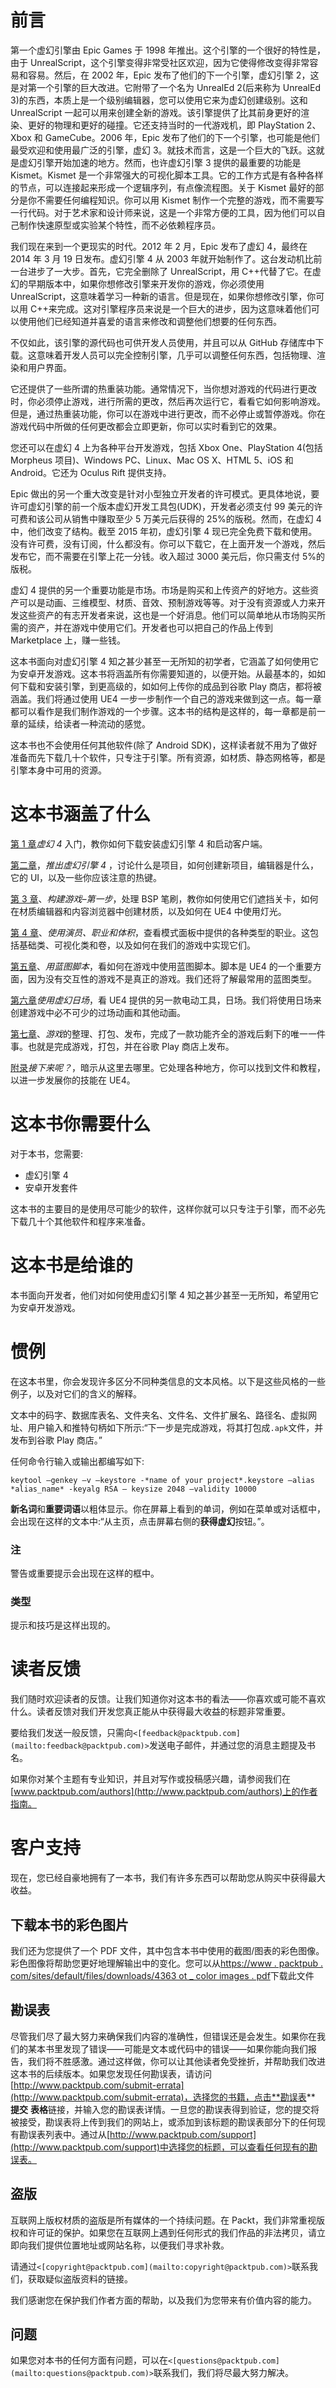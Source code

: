 # 前言

第一个虚幻引擎由 Epic Games 于 1998 年推出。这个引擎的一个很好的特性是，由于 UnrealScript，这个引擎变得非常受社区欢迎，因为它使得修改变得非常容易和容易。然后，在 2002 年，Epic 发布了他们的下一个引擎，虚幻引擎 2，这是对第一个引擎的巨大改进。它附带了一个名为 UnrealEd 2(后来称为 UnrealEd 3)的东西，本质上是一个级别编辑器，您可以使用它来为虚幻创建级别。这和 UnrealScript 一起可以用来创建全新的游戏。该引擎提供了比其前身更好的渲染、更好的物理和更好的碰撞。它还支持当时的一代游戏机，即 PlayStation 2、Xbox 和 GameCube。2006 年，Epic 发布了他们的下一个引擎，也可能是他们最受欢迎和使用最广泛的引擎，虚幻 3。就技术而言，这是一个巨大的飞跃。这就是虚幻引擎开始加速的地方。然而，也许虚幻引擎 3 提供的最重要的功能是 Kismet。Kismet 是一个非常强大的可视化脚本工具。它的工作方式是有各种各样的节点，可以连接起来形成一个逻辑序列，有点像流程图。关于 Kismet 最好的部分是你不需要任何编程知识。你可以用 Kismet 制作一个完整的游戏，而不需要写一行代码。对于艺术家和设计师来说，这是一个非常方便的工具，因为他们可以自己制作快速原型或实验某个特性，而不必依赖程序员。

我们现在来到一个更现实的时代。2012 年 2 月，Epic 发布了虚幻 4，最终在 2014 年 3 月 19 日发布。虚幻引擎 4 从 2003 年就开始制作了。这台发动机比前一台进步了一大步。首先，它完全删除了 UnrealScript，用 C++代替了它。在虚幻的早期版本中，如果你想修改引擎来开发你的游戏，你必须使用 UnrealScript，这意味着学习一种新的语言。但是现在，如果你想修改引擎，你可以用 C++来完成。这对引擎程序员来说是一个巨大的进步，因为这意味着他们可以使用他们已经知道并喜爱的语言来修改和调整他们想要的任何东西。

不仅如此，该引擎的源代码也可供开发人员使用，并且可以从 GitHub 存储库中下载。这意味着开发人员可以完全控制引擎，几乎可以调整任何东西，包括物理、渲染和用户界面。

它还提供了一些所谓的热重装功能。通常情况下，当你想对游戏的代码进行更改时，你必须停止游戏，进行所需的更改，然后再次运行它，看看它如何影响游戏。但是，通过热重装功能，你可以在游戏中进行更改，而不必停止或暂停游戏。你在游戏代码中所做的任何更改都会立即更新，你可以实时看到它的效果。

您还可以在虚幻 4 上为各种平台开发游戏，包括 Xbox One、PlayStation 4(包括 Morpheus 项目)、Windows PC、Linux、Mac OS X、HTML 5、iOS 和 Android。它还为 Oculus Rift 提供支持。

Epic 做出的另一个重大改变是针对小型独立开发者的许可模式。更具体地说，要许可虚幻引擎的前一个版本虚幻开发工具包(UDK)，开发者必须支付 99 美元的许可费和该公司从销售中赚取至少 5 万美元后获得的 25%的版税。然而，在虚幻 4 中，他们改变了结构。截至 2015 年初，虚幻引擎 4 现已完全免费下载和使用。没有许可费，没有订阅，什么都没有。你可以下载它，在上面开发一个游戏，然后发布它，而不需要在引擎上花一分钱。收入超过 3000 美元后，你只需支付 5%的版税。

虚幻 4 提供的另一个重要功能是市场。市场是购买和上传资产的好地方。这些资产可以是动画、三维模型、材质、音效、预制游戏等等。对于没有资源或人力来开发这些资产的有志开发者来说，这也是一个好消息。他们可以简单地从市场购买所需的资产，并在游戏中使用它们。开发者也可以把自己的作品上传到 Marketplace 上，赚一些钱。

这本书面向对虚幻引擎 4 知之甚少甚至一无所知的初学者，它涵盖了如何使用它为安卓开发游戏。这本书将涵盖所有你需要知道的，以便开始。从最基本的，如如何下载和安装引擎，到更高级的，如如何上传你的成品到谷歌 Play 商店，都将被涵盖。我们将通过使用 UE4 一步一步制作一个自己的游戏来做到这一点。每一章都可以看作是我们制作游戏的一个步骤。这本书的结构是这样的，每一章都是前一章的延续，给读者一种流动的感觉。

这本书也不会使用任何其他软件(除了 Android SDK)，这样读者就不用为了做好准备而先下载几十个软件，只专注于引擎。所有资源，如材质、静态网格等，都是引擎本身中可用的资源。

# 这本书涵盖了什么

[第 1 章](1.html#aid-DB7S1 "Chapter 1. Getting Started with Unreal 4")*虚幻 4* 入门，教你如何下载安装虚幻引擎 4 和启动客户端。

[第二章](2.html#aid-I3QM1 "Chapter 2. Launching Unreal Engine 4")，*推出虚幻引擎 4* ，讨论什么是项目，如何创建新项目，编辑器是什么，它的 UI，以及一些你应该注意的热键。

[第 3 章](3.html#aid-MSDG1 "Chapter 3. Building the Game – First Steps")、*构建游戏–第一步*，处理 BSP 笔刷，教你如何使用它们遮挡关卡，如何在材质编辑器和内容浏览器中创建材质，以及如何在 UE4 中使用灯光。

[第 4 章](4.html#aid-VF2I2 "Chapter 4. Using Actors, Classes, and Volumes")、*使用演员、职业和体积*，查看模式面板中提供的各种类型的职业。这包括基础类、可视化类和卷，以及如何在我们的游戏中实现它们。

[第五章](5.html#aid-147LC2 "Chapter 5. Scripting with Blueprints")、*用蓝图脚本*，看如何在游戏中使用蓝图脚本。脚本是 UE4 的一个重要方面，因为没有交互性的游戏不是真正的游戏。我们还将了解最常用的蓝图类型。

[第六章](6.html#aid-19UOO1 "Chapter 6. Using Unreal Matinee")*使用虚幻日场*，看 UE4 提供的另一款电动工具，日场。我们将使用日场来创建游戏中必不可少的过场动画和其他动画。

[第七章](7.html#aid-1DOR01 "Chapter 7. Finishing, Packaging, and Publishing the Game")、*游戏*的整理、打包、发布，完成了一款功能齐全的游戏后剩下的唯一一件事。也就是完成游戏，打包，并在谷歌 Play 商店上发布。

[附录](8.html#aid-1O8H62 "Appendix A. What Next?")*接下来呢？*，暗示从这里去哪里。它处理各种地方，你可以找到文件和教程，以进一步发展你的技能在 UE4。

# 这本书你需要什么

对于本书，您需要:

*   虚幻引擎 4
*   安卓开发套件

这本书的主要目的是使用尽可能少的软件，这样你就可以只专注于引擎，而不必先下载几十个其他软件和程序来准备。

# 这本书是给谁的

本书面向开发者，他们对如何使用虚幻引擎 4 知之甚少甚至一无所知，希望用它为安卓开发游戏。

# 惯例

在这本书里，你会发现许多区分不同种类信息的文本风格。以下是这些风格的一些例子，以及对它们的含义的解释。

文本中的码字、数据库表名、文件夹名、文件名、文件扩展名、路径名、虚拟网址、用户输入和推特句柄如下所示:“下一步是完成游戏，将其打包成`.apk`文件，并发布到谷歌 Play 商店。”

任何命令行输入或输出都编写如下:

```
keytool –genkey –v –keystore -*name of your project*.keystore –alias *alias_name* -keyalg RSA – keysize 2048 –validity 10000

```

**新名词**和**重要词语**以粗体显示。你在屏幕上看到的单词，例如在菜单或对话框中，会出现在这样的文本中:“从主页，点击屏幕右侧的**获得虚幻**按钮。”。

### 注

警告或重要提示会出现在这样的框中。

### 类型

提示和技巧是这样出现的。

# 读者反馈

我们随时欢迎读者的反馈。让我们知道你对这本书的看法——你喜欢或可能不喜欢什么。读者反馈对我们开发您真正能从中获得最大收益的标题非常重要。

要给我们发送一般反馈，只需向`<[feedback@packtpub.com](mailto:feedback@packtpub.com)>`发送电子邮件，并通过您的消息主题提及书名。

如果你对某个主题有专业知识，并且对写作或投稿感兴趣，请参阅我们在[www.packtpub.com/authors](http://www.packtpub.com/authors)上的作者指南。

# 客户支持

现在，您已经自豪地拥有了一本书，我们有许多东西可以帮助您从购买中获得最大收益。

## 下载本书的彩色图片

我们还为您提供了一个 PDF 文件，其中包含本书中使用的截图/图表的彩色图像。彩色图像将帮助您更好地理解输出中的变化。您可以从[https://www . packtpub . com/sites/default/files/downloads/4363 ot _ color images . pdf](https://www.packtpub.com/sites/default/files/downloads/4363OT_ColorImages.pdf)下载此文件

## 勘误表

尽管我们尽了最大努力来确保我们内容的准确性，但错误还是会发生。如果你在我们的某本书里发现了错误——可能是文本或代码中的错误——如果你能向我们报告，我们将不胜感激。通过这样做，你可以让其他读者免受挫折，并帮助我们改进这本书的后续版本。如果您发现任何勘误表，请访问[http://www.packtpub.com/submit-errata](http://www.packtpub.com/submit-errata)，选择您的书籍，点击**勘误表** **提交** **表格**链接，并输入您的勘误表详情。一旦您的勘误表得到验证，您的提交将被接受，勘误表将上传到我们的网站上，或添加到该标题的勘误表部分下的任何现有勘误表列表中。通过从[http://www.packtpub.com/support](http://www.packtpub.com/support)中选择您的标题，可以查看任何现有的勘误表。

## 盗版

互联网上版权材质的盗版是所有媒体的一个持续问题。在 Packt，我们非常重视版权和许可证的保护。如果您在互联网上遇到任何形式的我们作品的非法拷贝，请立即向我们提供位置地址或网站名称，以便我们寻求补救。

请通过`<[copyright@packtpub.com](mailto:copyright@packtpub.com)>`联系我们，获取疑似盗版资料的链接。

我们感谢您在保护我们作者方面的帮助，以及我们为您带来有价值内容的能力。

## 问题

如果您对本书的任何方面有问题，可以在`<[questions@packtpub.com](mailto:questions@packtpub.com)>`联系我们，我们将尽最大努力解决。